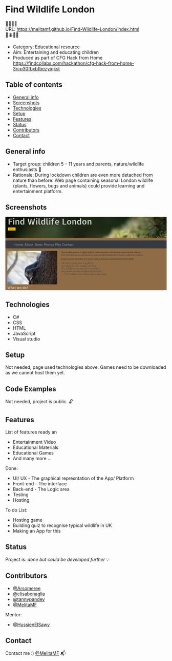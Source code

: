 # Find Wildlife London
:cherry_blossom::deciduous_tree::maple_leaf::herb:
<br>
URL: https://melitamf.github.io/Find-Wildlife-London/index.html
<br>
:honeybee::beetle::rabbit::mouse:
<br>
* Category: Educational resource
* Aim: Entertaining and educating children
* Produced as part of CFG Hack from Home
<br> https://findcollabs.com/hackathon/cfg-hack-from-home-3rcp30fbxbfbezyiqkst

## Table of contents
* [General info](#general-info)
* [Screenshots](#screenshots)
* [Technologies](#technologies)
* [Setup](#setup)
* [Features](#features)
* [Status](#status)
* [Contributors](#contributors)
* [Contact](#contact)

## General info
* Target group: children 5 – 11 years and parents, nature/wildlife enthusiasts :baby:
* Rationale: During lockdown children are even more detached from nature than before. Web page containing seasonal London wildlife (plants, flowers, bugs and animals) could provide learning and entertainment platform.

## Screenshots
![About page screenshot](FWL_screenshot.png)

## Technologies
* C#
* CSS
* HTML
* JavaScript
* Visual studio

## Setup
Not needed, page used technologies above. Games need to be downloaded as we cannot host them yet.

## Code Examples
Not needed, project is public. :unlock:

## Features
List of features ready an
* Entertainment Video 
* Educational Materials 
* Educational Games
* And many more ...

Done:
* UI/ UX - The graphical represntation of the App/ Platform
* Front-end - The interface 
* Back-end - The Logic area
* Testing 
* Hosting 

To do List:
* Hosting game
* Building quiz to recognise typical wildlife in UK
* Making an App for this

## Status
Project is: _done but could be developed further_ :bulb:

## Contributors
* [@Arsomeree](https://github.com/Arsomeree)
* [@elisabenaglia](https://github.com/elisabenaglia)
* [@tannypandey](https://github.com/tannypandey)
* [@MelitaMF](https://github.com/MelitaMF)

Mentor:
* [@HussienElSawy](https://github.com/HussienElSawy)

## Contact
Contact me :) [@MelitaMF](https://github.com/MelitaMF) :mailbox_with_mail:
